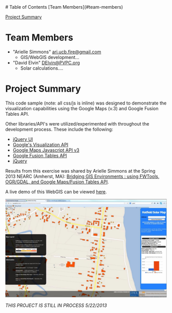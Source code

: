 
<html>
<head>
</head>
<body>
# Table of Contents
[Team Members](#team-members)

[Project Summary](#project-summary)

# <a name="team-members"></a>Team Members
* "Arielle Simmons" <ari.ucb.fire@gmail.com>
	- GIS/WebGIS development...
* "David Elvin" <DElvin@PVPC.org>
	- Solar calculations....
# <a name="project-summary"></a>Project Summary
This code sample (note: all css/js is inline) was designed to demonstrate the visualization capabilities using the Google Maps (v.3) and Google Fusion Tables API.

Other libraries/API's were utilized/experimented with throughout the development process. These include the following:

* [jQuery UI](http://jqueryui.com/ "jQuery UI")
* [Google's Visualization API](https://developers.google.com/chart/ "Google's Visualization API")
* [Google Maps Javascript API v3](https://developers.google.com/maps/documentation/javascript/ "Google Maps Javascript API v3") 
* [Google Fusion Tables API](https://developers.google.com/fusiontables/ "Google Fusion Tables API")
* [jQuery](http://jquery.com/ "jQuery")

Results from this exercise was shared by Arielle Simmons at the Spring 2013 NEARC (Amherst, MA): [Bridging GIS Environments : using FWTools, OGR/GDAL, and Google Maps/Fusion Tables API](http://www.slideshark.com/Landing.aspx?pi=zFhzjBv13zC7LNz0 "Bridging GIS Environments : using FWTools, OGR/GDAL, and Google Maps/Fusion Tables API").

A live demo of this WebGIS can be viewed [here](http://tinyurl.com/ccdvzer "here").

![Screenshot](https://github.com/ARSimmons/JS_HatfieldSolar/blob/master/images/Screenshot.JPG)


*THIS PROJECT IS STILL IN PROCESS 5/22/2013*
 
</body>
</html>